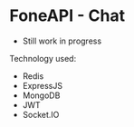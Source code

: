 # FoneAPI - Chat
- Still work in progress

Technology used:
- Redis
- ExpressJS
- MongoDB
- JWT
- Socket.IO